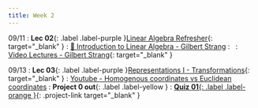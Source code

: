 ```yaml
---
title: Week 2
---
```


09/11
: **Lec 02**{: .label .label-purple }[Linear Algebra Refresher](/CSCI5551-Fall23-S2/assets/slides/lec02_linear_algebra_refresher.pdf){: target="_blank" }
    : [📖 Introduction to Linear Algebra - Gilbert Strang](https://math.mit.edu/~gs/linearalgebra/ila6/indexila6.html)
: &nbsp;
    : [Video Lectures - Gilbert Strang](https://ocw.mit.edu/courses/18-06-linear-algebra-spring-2010/video_galleries/video-lectures/){: target="_blank" }

09/13
: **Lec 03**{: .label .label-purple }[Representations I - Transformations](/CSCI5551-Fall23-S2/assets/slides/lec03_representations_1_transformations.pdf){: target="_blank" }
    : [Youtube - Homogenous coordinates vs Euclidean coordinates](https://youtu.be/PvEl63t-opM)
: **Project 0 out**{: .label .label-yellow }
: [**Quiz 01**{: .label .label-orange }](https://www.gradescope.com/courses/611231){: .project-link target="_blank" }